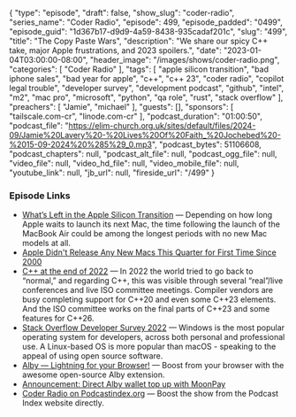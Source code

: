 {
  "type": "episode",
  "draft": false,
  "show_slug": "coder-radio",
  "series_name": "Coder Radio",
  "episode": 499,
  "episode_padded": "0499",
  "episode_guid": "1d367b17-d9d9-4a59-8438-935cadaf201c",
  "slug": "499",
  "title": "The Copy Paste Wars",
  "description": "We share our spicy C++ take, major Apple frustrations, and 2023 spoilers.",
  "date": "2023-01-04T03:00:00-08:00",
  "header_image": "/images/shows/coder-radio.png",
  "categories": [
    "Coder Radio"
  ],
  "tags": [
    "apple silicon transition",
    "bad iphone sales",
    "bad year for apple",
    "c++",
    "c++ 23",
    "coder radio",
    "copilot legal trouble",
    "developer survey",
    "development podcast",
    "github",
    "intel",
    "m2",
    "mac pro",
    "microsoft",
    "python",
    "qa role",
    "rust",
    "stack overflow"
  ],
  "preachers": [
    "Jamie",
    "michael"
  ],
  "guests": [],
  "sponsors": [
    "tailscale.com-cr",
    "linode.com-cr"
  ],
  "podcast_duration": "01:00:50",
  "podcast_file": "https://elim-church.org.uk/sites/default/files/2024-09/Jamie%20Lavery%20-%20Lives%20Of%20Faith_%20Jochebed%20-%2015-09-2024%20%285%29_0.mp3",
  "podcast_bytes": 51106608,
  "podcast_chapters": null,
  "podcast_alt_file": null,
  "podcast_ogg_file": null,
  "video_file": null,
  "video_hd_file": null,
  "video_mobile_file": null,
  "youtube_link": null,
  "jb_url": null,
  "fireside_url": "/499"
}


### Episode Links

  * [What’s Left in the Apple Silicon Transition](https://512pixels.net/2022/12/whats-left-in-the-apple-silicon-transition/ "What’s Left in the Apple Silicon Transition") — Depending on how long Apple waits to launch its next Mac, the time following the launch of the MacBook Air could be among the longest periods with no new Mac models at all. 
  * [Apple Didn't Release Any New Macs This Quarter for First Time Since 2000](https://www.macrumors.com/2022/12/30/no-new-macs-for-first-time-since-2000/ "Apple Didn't Release Any New Macs This Quarter for First Time Since 2000")
  * [C++ at the end of 2022](https://www.cppstories.com/2022/cpp-status-2022/ "C++ at the end of 2022") — In 2022 the world tried to go back to “normal,” and regarding C++, this was visible through several “real”/live conferences and live ISO committee meetings. Compiler vendors are busy completing support for C++20 and even some C++23 elements. And the ISO committee works on the final parts of C++23 and some features for C++26.
  * [Stack Overflow Developer Survey 2022](https://survey.stackoverflow.co/2022/#section-most-popular-technologies-operating-system "Stack Overflow Developer Survey 2022") — Windows is the most popular operating system for developers, across both personal and professional use. A Linux-based OS is more popular than macOS - speaking to the appeal of using open source software. 
  * [Alby — Lightning for your Browser!](https://getalby.com/ "Alby — Lightning for your Browser!") — Boost from your browser with the awesome open-source Alby extension. 
  * [Announcement: Direct Alby wallet top up with MoonPay](https://blog.getalby.com/announcement-bitcoin-onramp-with-moonpay/ "Announcement: Direct Alby wallet top up with MoonPay")
  * [Coder Radio on Podcastindex.org](https://podcastindex.org/podcast/487548 "Coder Radio on Podcastindex.org") — Boost the show from the Podcast Index website directly.


